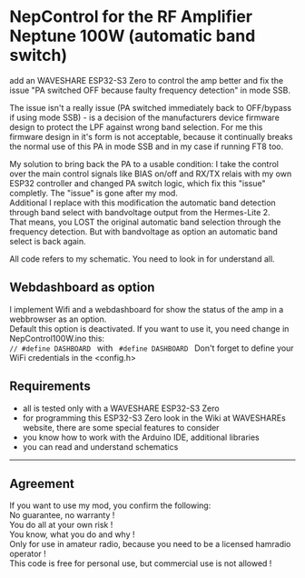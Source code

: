 # NepControl for the RF Amplifier Neptune 100W (automatic band switch)

add an WAVESHARE ESP32-S3 Zero to control the amp better and fix the issue "PA switched OFF because faulty frequency detection" in mode SSB.

The issue isn't a really issue (PA switched immediately back to OFF/bypass if using mode SSB) - is a decision of the manufacturers device firmware design to protect the LPF against wrong band selection.
For me this firmware design in it's form is not acceptable, because it continually breaks the normal use of this PA in mode SSB and in my case if running FT8 too.

My solution to bring back the PA to a usable condition: I take the control over the main control signals like BIAS on/off and RX/TX relais with my own ESP32 controller and changed PA switch logic, which fix this "issue" completly. The "issue" is gone after my mod.<br>
Additional I replace with this modification the automatic band detection through band select with bandvoltage output from the Hermes-Lite 2.<br>
That means, you LOST the original automatic band selection through the frequency detection. But with bandvoltage as option an automatic band select is back again.

All code refers to my schematic. You need to look in for understand all.

## Webdashboard as option

I implement Wifi and a webdashboard for show the status of the amp in a webbrowser as an option.<br>
Default this option is deactivated. If you want to use it, you need change in NepControl100W.ino this:
<code>
// #define DASHBOARD
</code>
with
<code>
#define DASHBOARD
</code>
Don't forget to define your WiFi credentials in the <config.h>

## Requirements

- all is tested only with a WAVESHARE ESP32-S3 Zero
- for programming this ESP32-S3 Zero look in the Wiki at WAVESHAREs website, there are some special features to consider
- you know how to work with the Arduino IDE, additional libraries
- you can read and understand schematics

<hr>

## Agreement

If you want to use my mod, you confirm the following:<BR>
No guarantee, no warranty !<BR>
You do all at your own risk !<BR>
You know, what you do and why !<BR>
Only for use in amateur radio, because you need to be a licensed hamradio operator !<br>
This code is free for personal use, but commercial use is not allowed !
